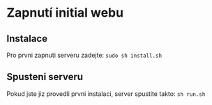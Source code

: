 Zapnutí initial webu
====================

Instalace
---------
Pro prvni zapnuti serveru zadejte: `sudo sh install.sh`

Spusteni serveru
----------------
Pokud jste jiz provedli prvni instalaci, server spustite takto: `sh run.sh`
